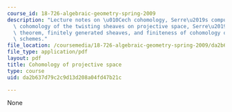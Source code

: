 ```yaml
---
course_id: 18-726-algebraic-geometry-spring-2009
description: "Lecture notes on \u010Cech cohomology, Serre\u2019s computation of the\
  \ cohomology of the twisting sheaves on projective space, Serre\u2019s \uFB01niteness\
  \ theorem, finitely generated sheaves, and finiteness of cohomology on projective\
  \ schemes."
file_location: /coursemedia/18-726-algebraic-geometry-spring-2009/da2b637d79c2c9d13d208a04fd47b21c_MIT18_726s09_lec19_cohomproj.pdf
file_type: application/pdf
layout: pdf
title: Cohomology of projective space
type: course
uid: da2b637d79c2c9d13d208a04fd47b21c

---
```

None